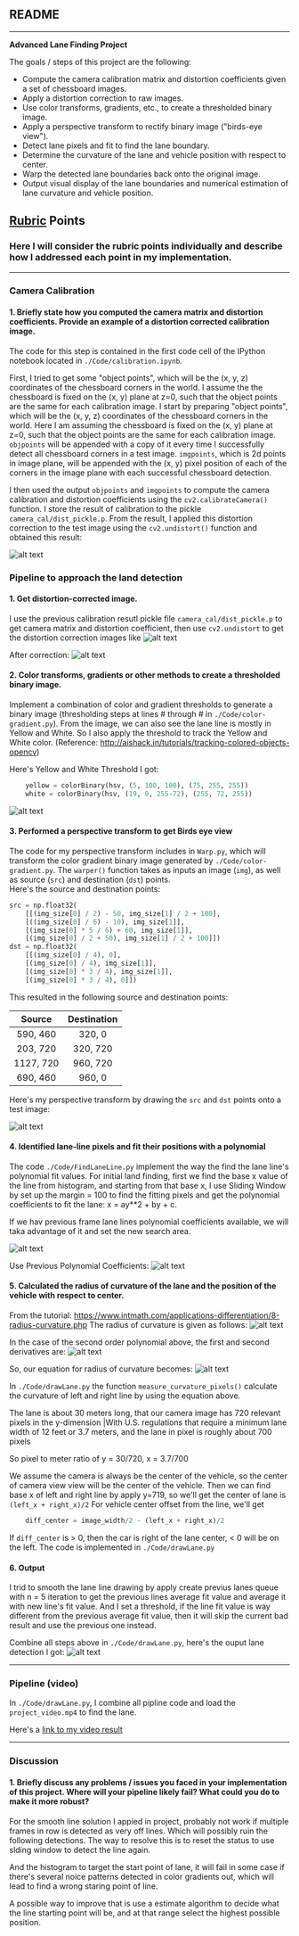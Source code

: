 ## README

---

**Advanced Lane Finding Project**

The goals / steps of this project are the following:

* Compute the camera calibration matrix and distortion coefficients given a set of chessboard images.
* Apply a distortion correction to raw images.
* Use color transforms, gradients, etc., to create a thresholded binary image.
* Apply a perspective transform to rectify binary image ("birds-eye view").
* Detect lane pixels and fit to find the lane boundary.
* Determine the curvature of the lane and vehicle position with respect to center.
* Warp the detected lane boundaries back onto the original image.
* Output visual display of the lane boundaries and numerical estimation of lane curvature and vehicle position.

[//]: # (Image References)

[calib_undist]: ./output_images/ChessBoard_Calibration.png "Undistorted"
[test5_original]: ./test_images/test5.jpg "Original Road"
[test5_undist]: ./test_images/test5_undist.jpg "Undistortion Road"
[test5_color_gradient]: ./output_images/test5_color-gradient.jpg "Color Gradient Threshold"
[test5_persp]: ./output_images/test5_persp.jpg "Warp Sample"
[test5_sliding]: ./output_images/test5_sliding.jpg "Sliding Window"
[test5_prepoly]: ./output_images/test5_prevpoly.jpg "Prev Polynomial"
[curvature1]: ./output_images/curvature1.jpg "Curvature Equation 1"
[curvature2]: ./output_images/curvature2.jpg "Curvature Equation 2"
[curvature3]: ./output_images/curvature3.jpg "Curvature Equation 3"
[test5_line]: ./output_images/test5_line.jpg "Draw the lane"
[video1]: ./project_video.mp4 "Video"

## [Rubric](https://review.udacity.com/#!/rubrics/571/view) Points

### Here I will consider the rubric points individually and describe how I addressed each point in my implementation.  

---

### Camera Calibration

#### 1. Briefly state how you computed the camera matrix and distortion coefficients. Provide an example of a distortion corrected calibration image.

The code for this step is contained in the first code cell of the IPython notebook located in `./Code/calibration.ipynb`.

First, I tried to get some "object points", which will be the (x, y, z) coordinates of the chessboard corners in the world. I assume the the chessboard is fixed on the (x, y) plane at z=0, such that the object points are the same for each calibration image.
I start by preparing "object points", which will be the (x, y, z) coordinates of the chessboard corners in the world. Here I am assuming the chessboard is fixed on the (x, y) plane at z=0, such that the object points are the same for each calibration image.  `objpoints` will be appended with a copy of it every time I successfully detect all chessboard corners in a test image.  `imgpoints`, which is 2d points in image plane, will be appended with the (x, y) pixel position of each of the corners in the image plane with each successful chessboard detection.

I then used the output `objpoints` and `imgpoints` to compute the camera calibration and distortion coefficients using the `cv2.calibrateCamera()` function. I store the result of calibration to the pickle `camera_cal/dist_pickle.p`. From the result, I applied this distortion correction to the test image using the `cv2.undistort()` function and obtained this result:

![alt text][calib_undist]

### Pipeline to approach the land detection

#### 1. Get distortion-corrected image.

I use the previous calibration resutl pickle file `camera_cal/dist_pickle.p` to get camera matrix and distortion coefficient, then use `cv2.undistort` to get the distortion correction images like
![alt text][test5_original]

After correction:
![alt text][test5_undist]

#### 2. Color transforms, gradients or other methods to create a thresholded binary image.

Implement a combination of color and gradient thresholds to generate a binary image (thresholding steps at lines # through # in `./Code/color-gradient.py`).
From the image, we can also see the lane line is mostly in Yellow and White. So I also apply the threshold to track the Yellow and White color. (Reference: http://aishack.in/tutorials/tracking-colored-objects-opencv)

Here's Yellow and White Threshold I got:
```python
    yellow = colorBinary(hsv, (5, 100, 100), (75, 255, 255))
    white = colorBinary(hsv, (19, 0, 255-72), (255, 72, 255))
```

![alt text][test5_color_gradient]

#### 3. Performed a perspective transform to get Birds eye view

The code for my perspective transform includes in `Warp.py`, which will transform the color gradient binary image generated by `./Code/color-gradient.py`.  The `warper()` function takes as inputs an image (`img`), as well as source (`src`) and destination (`dst`) points.  
Here's the source and destination points:

```python
src = np.float32(
    [[(img_size[0] / 2) - 50, img_size[1] / 2 + 100],
    [((img_size[0] / 6) - 10), img_size[1]],
    [(img_size[0] * 5 / 6) + 60, img_size[1]],
    [(img_size[0] / 2 + 50), img_size[1] / 2 + 100]])
dst = np.float32(
    [[(img_size[0] / 4), 0],
    [(img_size[0] / 4), img_size[1]],
    [(img_size[0] * 3 / 4), img_size[1]],
    [(img_size[0] * 3 / 4), 0]])
```

This resulted in the following source and destination points:

| Source        | Destination   | 
|:-------------:|:-------------:| 
| 590, 460      | 320, 0        | 
| 203, 720      | 320, 720      |
| 1127, 720     | 960, 720      |
| 690, 460      | 960, 0        |

Here's my perspective transform by drawing the `src` and `dst` points onto a test image:

![alt text][test5_persp]

#### 4. Identified lane-line pixels and fit their positions with a polynomial
The code `./Code/FindLaneLine.py` implement the way the find the lane line's polynomial fit values.
For initial land finding, first we find the base x value of the line from histogram, and starting from that base x, I use Sliding Window by set up the margin = 100 to find the fitting pixels and get the polynomial coefficients to fit the lane: x = ay**2 + by + c.

If we hav previous frame lane lines polynomial coefficients available, we will taka advantage of it and set the new search area.

![alt text][test5_sliding]

Use Previous Polynomial Coefficients:
![alt text][test5_prepoly]

#### 5. Calculated the radius of curvature of the lane and the position of the vehicle with respect to center.
From the tutorial: https://www.intmath.com/applications-differentiation/8-radius-curvature.php
The radius of curvature is given as follows:
![alt text][curvature1]

In the case of the second order polynomial above, the first and second derivatives are:
![alt text][curvature2]

So, our equation for radius of curvature becomes:
![alt text][curvature3]

In `./Code/drawLane.py` the function `measure_curvature_pixels()` calculate the curvature of left and right line by using the equation above.

The lane is about 30 meters long, that our camera image has 720 relevant pixels in the y-dimension
|With U.S. regulations that require a minimum lane width of 12 feet or 3.7 meters, and the lane in pixel is roughly about 700 pixels

So pixel to meter ratio of y = 30/720, x = 3.7/700

We assume the camera is always be the center of the vehicle, so the center of camera view view will be the center of the vehicle.
Then we can find base x of left and right line by apply y=719, so we'll get the center of lane is `(left_x + right_x)/2`
For vehicle center offset from the line, we'll get
```python
    diff_center = image_width/2 - (left_x + right_x)/2
```
If `diff_center` is > 0, then the car is right of the lane center, < 0 will be on the left.
The code is implemented in `./Code/drawLane.py`

#### 6. Output

I trid to smooth the lane line drawing by apply create previus lanes queue with n = 5 iteration to get the previous lines average fit value and average it with new line's fit value.
And I set a threshold, if the line fit value is way different from the previous average fit value, then it will skip the current bad result and use the previous one instead.

Combine all steps above in `./Code/drawLane.py`, here's the ouput lane detection I got:
![alt text][test5_line]

---

### Pipeline (video)

In `./Code/drawLane.py`, I combine all pipline code and load the `project_video.mp4` to find the lane.

Here's a [link to my video result](./output_videos/project_video.mp4)

---

### Discussion

#### 1. Briefly discuss any problems / issues you faced in your implementation of this project.  Where will your pipeline likely fail?  What could you do to make it more robust?

For the smooth line solution I appied in project, probably not work if multiple frames in row is detected as very off lines. Which will possibly ruin the following detections.
The way to resolve this is to reset the status to use slding window to detect the line again.

And the histogram to target the start point of lane, it will fail in some case if there's several noice patterns detected in color gradients out, which will lead to find a wrong staring point of line.

A possible way to improve that is use a estimate algorithm to decide what the line starting point will be, and at that range select the highest possible position.

